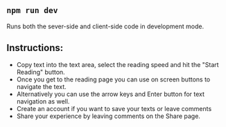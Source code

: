 ## `npm run dev`
Runs both the sever-side and client-side code in development mode.

## Instructions:
- Copy text into the text area, select the reading speed and hit the "Start Reading" button.
- Once you get to the reading page you can use on screen buttons to navigate the text.
- Alternatively you can use the arrow keys and Enter button for text navigation as well.
- Create an account if you want to save your texts or leave comments
- Share your experience by leaving comments on the Share page.